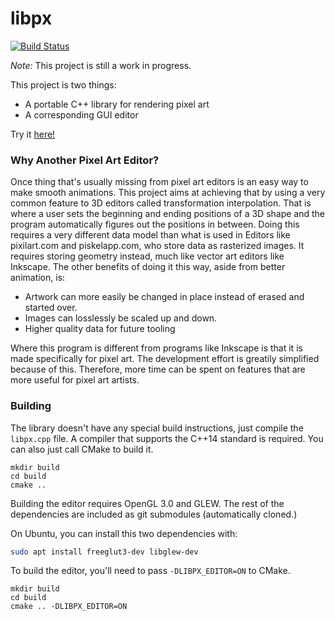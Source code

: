 # libpx

[![Build Status](https://travis-ci.org/tay10r/libpx.svg?branch=master)](https://travis-ci.org/tay10r/libpx)

*Note:* This project is still a work in progress.

This project is two things:

 - A portable C++ library for rendering pixel art
 - A corresponding GUI editor

Try it [here!](https://tay10r.github.io/libpx_site/editor/pxedit_sdl.html)

### Why Another Pixel Art Editor?

Once thing that's usually missing from pixel art editors is an easy way to make smooth animations.
This project aims at achieving that by using a very common feature to 3D editors called transformation interpolation.
That is where a user sets the beginning and ending positions of a 3D shape and the program automatically figures out the positions in between.
Doing this requires a very different data model than what is used in Editors like pixilart.com and piskelapp.com, who store data as rasterized images.
It requires storing geometry instead, much like vector art editors like Inkscape.
The other benefits of doing it this way, aside from better animation, is:

 - Artwork can more easily be changed in place instead of erased and started over.
 - Images can losslessly be scaled up and down.
 - Higher quality data for future tooling

Where this program is different from programs like Inkscape is that
it is made specifically for pixel art. The development effort is greatily
simplified because of this. Therefore, more time can be spent on features
that are more useful for pixel art artists.

### Building

The library doesn't have any special build instructions, just compile the `libpx.cpp` file.
A compiler that supports the C++14 standard is required.
You can also just call CMake to build it.

```
mkdir build
cd build
cmake ..
```

Building the editor requires OpenGL 3.0 and GLEW. The rest of the dependencies are included as git submodules (automatically cloned.)

On Ubuntu, you can install this two dependencies with:

```bash
sudo apt install freeglut3-dev libglew-dev
```

To build the editor, you'll need to pass `-DLIBPX_EDITOR=ON` to CMake.

```
mkdir build
cd build
cmake .. -DLIBPX_EDITOR=ON
```
